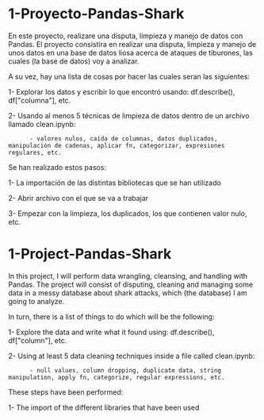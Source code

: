 # 1-Proyecto-Pandas-Shark

En este proyecto, realizare una disputa, limpieza y manejo de datos con Pandas.
El proyecto consistira en realizar una disputa, limpieza y manejo de unos datos en una base de datos liosa acerca de ataques de tiburones, las cuales (la base de datos) voy a analizar.

A su vez, hay una lista de cosas por hacer las cuales seran las siguientes:

  1- Explorar los datos y escribir lo que encontró usando: df.describe(), df["columna"], etc.
  
  2- Usando al menos 5 técnicas de limpieza de datos dentro de un archivo llamado clean.ipynb:
  
          - valores nulos, caída de columnas, datos duplicados, manipulación de cadenas, aplicar fn, categorizar, expresiones regulares, etc.
          
Se han realizado estos pasos:

  1- La importación de las distintas bibliotecas que se han utilizado
  
  2- Abrir archivo con el que se va a trabajar
  
  3- Empezar con la limpieza, los duplicados, los que contienen valor nulo, etc.
          
# 1-Project-Pandas-Shark          
          
 In this project, I will perform data wrangling, cleansing, and handling with Pandas.
The project will consist of disputing, cleaning and managing some data in a messy database about shark attacks, which (the database) I am going to analyze.

In turn, there is a list of things to do which will be the following:

  1- Explore the data and write what it found using: df.describe(), df["column"], etc.
  
  2- Using at least 5 data cleaning techniques inside a file called clean.ipynb:
  
          - null values, column dropping, duplicate data, string manipulation, apply fn, categorize, regular expressions, etc.


These steps have been performed:

  1- The import of the different libraries that have been used
